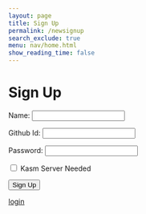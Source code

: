 ```yaml
---
layout: page 
title: Sign Up
permalink: /newsignup
search_exclude: true
menu: nav/home.html
show_reading_time: false 
---
```

<div id="login-container" class="flex flex-wrap justify-between">
  <div class="signup-card mx-auto mt-0 w-2/5 border border-gray-300 rounded-md p-5 shadow-md mb-5 overflow-x-auto">
    <h1 id="signupTitle" class="mb-5">Sign Up</h1>
    <form id="signupForm" onsubmit="signup(); return false;">
      <p>
        <label>
          Name:
          <input type="text" name="name" id="name" class="border border-gray-300 rounded-md p-2 w-full" required>
        </label>
      </p>
      <p>
        <label>
          Github Id:
          <input type="text" name="signupUid" id="signupUid" class="border border-gray-300 rounded-md p-2 w-full" required>
        </label>
      </p>
      <p>
        <label>
          Password:
          <input type="password" name="signupPassword" id="signupPassword" class="border border-gray-300 rounded-md p-2 w-full" required>
        </label>
      </p>
      <p>
        <label>
          <input type="checkbox" name="kasmNeeded" id="kasmNeeded" class="mr-2">
          Kasm Server Needed
        </label>
      </p>
      <p>
        <button type="submit" class="bg-blue-500 text-white py-2 px-4 rounded-md hover:bg-blue-600">Sign Up</button>
      </p>
      <a class="text-gray-500 hover:underline" href="{{site.baseurl}}/duallogin">login</a>
      <p id="signupMessage" class="text-green-500"></p>
    </form>
  </div>
</div>

<script type="module">
    import { login, pythonURI, fetchOptions } from '{{site.baseurl}}/assets/js/api/config.js';
    // Function to handle signup
    window.signup = function() {
    const signupButton = document.querySelector(".signup-card button");
    // Disable the button and change its color
    signupButton.disabled = true;
    signupButton.style.backgroundColor = '#d3d3d3'; // Light gray to indicate disabled state
    const signupOptions = {
        URL: `${pythonURI}/api/user`,
        method: "POST",
        cache: "no-cache",
        body: {
            name: document.getElementById("name").value,
            uid: document.getElementById("signupUid").value,
            password: document.getElementById("signupPassword").value,
            kasm_server_needed: document.getElementById("kasmNeeded").value,
        }
    };
    fetch(signupOptions.URL, {
        method: signupOptions.method,
        headers: {
            "Content-Type": "application/json"
        },
        body: JSON.stringify(signupOptions.body)
    })
    .then(response => {
        if (!response.ok) {
            throw new Error(`Signup failed: ${response.status}`);
        }
        return response.json();
    })
    .then(data => {
        document.getElementById("signupMessage").textContent = "Signup successful!";
        // Optionally redirect to login page or handle as needed
        // window.location.href = '{{site.baseurl}}/profile';
    })
    .catch(error => {
        console.error("Signup Error:", error);
        document.getElementById("signupMessage").textContent = `Signup Error: ${error.message}`;
        // Re-enable the button if there is an error
        signupButton.disabled = false;
        signupButton.style.backgroundColor = ''; // Reset to default color
    });
}
    // Function to fetch and display Python data
    function pythonDatabase() {
        const URL = `${pythonURI}/api/id`;
        fetch(URL, fetchOptions)
            .then(response => {
                if (!response.ok) {
                    throw new Error(`Flask server response: ${response.status}`);
                }
                return response.json();
            })
            .then(data => {
                window.location.href = '{{site.baseurl}}/profile';
            })
            .catch(error => {
                console.error("Python Database Error:", error);
                const errorMsg = `Python Database Error: ${error.message}`;
            });
    }
    // Call relevant database functions on the page load
    window.onload = function() {
         pythonDatabase();
    };
</script>
 
<script type="module">
  import { javaURI, pythonURI, fetchOptions } from '{{ site.baseurl }}/assets/js/api/config.js';
window.signup = function(){
    // clones and replaces method
    const signupOptions = {
        URL: `${javaURI}/api/person/create`,
        method: "POST",
        cache: "no-cache",
        headers: (new Headers({"Content-Type":"application/json"})),
        body: JSON.stringify({
                email:  document.getElementById("signupUid").value,//later add to signup
                dob: "11-01-2024",
                name: document.getElementById("name").value,
                password: document.getElementById("signupPassword").value,
                kasmServerNeeded: document.getElementById("kasmNeeded").checked,
            
        }),
    };
    // fetch the API
    fetch(signupOptions.URL, signupOptions)
    // response is a RESTful "promise" on any successful fetch
    .then(response => {
        
      if (!response.ok){
        throw new Error("response error: " + response.status);
        return; //api failure
      }
      // valid response will have JSON data
      response.json().then(data => {
          console.log(data);
      })
    })
    // catch fetch errors (ie Nginx ACCESS to server blocked)
    .catch(err => {
      error(err + " " + signupOptions.URL);
    });
  
  }
  // Something went wrong with actions or responses
  function error(err) {
    // log as Error in console
    console.error(err);
    // append error to resultContainer
    const tr = document.createElement("tr");
    const td = document.createElement("td");
    td.innerHTML = err;
    tr.appendChild(td);
    document.getElementById("login-container").appendChild(tr);
  }
</script>

<script type="module">
  import { javaURI, pythonURI, fetchOptions } from '{{ site.baseurl }}/assets/js/api/config.js';

  window.login = function() {
    const loginUid = document.getElementById("signupUid").value;
    const loginPassword = document.getElementById("signupPassword").value;

    // Define login options for both Python and Java backends
    const pythonLoginOptions = {
      URL: `${pythonURI}/api/login`,
      method: "POST",
      headers: { "Content-Type": "application/json" },
      body: JSON.stringify({ uid: loginUid, password: loginPassword }),
    };

    const javaLoginOptions = {
      URL: `${javaURI}/api/person/login`,
      method: "POST",
      headers: { "Content-Type": "application/json" },
      body: JSON.stringify({ email: loginUid, password: loginPassword }),
    };

    // Perform both login requests simultaneously
    Promise.all([
      fetch(pythonLoginOptions.URL, pythonLoginOptions).then(response => {
        if (!response.ok) throw new Error(`Python login failed: ${response.status}`);
        return response.json();
      }),
      fetch(javaLoginOptions.URL, javaLoginOptions).then(response => {
        if (!response.ok) throw new Error(`Java login failed: ${response.status}`);
        return response.json();
      }),
    ])
      .then(([pythonData, javaData]) => {
        // Set JWT cookie from Python backend
        document.cookie = `jwt=${pythonData.token}; path=/; secure; HttpOnly`;

        // Optionally handle Java backend response if needed
        console.log("Java login successful:", javaData);

        // Redirect user to profile page
        window.location.href = '{{site.baseurl}}/profile';
      })
      .catch(error => {
        console.error("Login Error:", error);
        document.getElementById("signupMessage").textContent = `Login Error: ${error.message}`;
      });
  };
</script>
